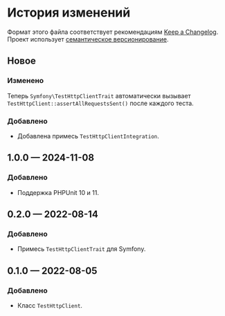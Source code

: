 # История изменений

Формат этого файла соответствует рекомендациям
[Keep a Changelog](https://keepachangelog.com/ru/1.0.0/). Проект использует
[семантическое версионирование](http://semver.org/spec/v2.0.0.html).

## Новое

### Изменено

Теперь `Symfony\TestHttpClientTrait` автоматически вызывает
`TestHttpClient::assertAllRequestsSent()` после каждого теста.

### Добавлено

- Добавлена примесь `TestHttpClientIntegration`.

## 1.0.0 — 2024-11-08

### Добавлено

- Поддержка PHPUnit 10 и 11.

## 0.2.0 — 2022-08-14

### Добавлено

- Примесь `TestHttpClientTrait` для Symfony.

## 0.1.0 — 2022-08-05

### Добавлено

- Класс `TestHttpClient`.
